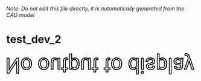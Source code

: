 ###### Note: Do not edit this file directly, it is automatically generated from the CAD model

# test_dev_2

![](/project.svg)



 

